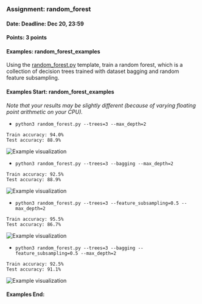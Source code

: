 ### Assignment: random_forest
#### Date: Deadline: Dec 20, 23:59
#### Points: 3 points
#### Examples: random_forest_examples

Using the [random_forest.py](https://github.com/ufal/npfl129/tree/master/labs/09/random_forest.py)
template, train a random forest, which is a collection of decision trees trained
with dataset bagging and random feature subsampling.

#### Examples Start: random_forest_examples
_Note that your results may be slightly different (because of varying floating point arithmetic on your CPU)._
- `python3 random_forest.py --trees=3 --max_depth=2`
```
Train accuracy: 94.0%
Test accuracy: 88.9%
```
![Example visualization](//ufal.mff.cuni.cz/~straka/courses/npfl129/2122/tasks/figures/random_forest_1.svgz)
- `python3 random_forest.py --trees=3 --bagging --max_depth=2`
```
Train accuracy: 92.5%
Test accuracy: 88.9%
```
![Example visualization](//ufal.mff.cuni.cz/~straka/courses/npfl129/2122/tasks/figures/random_forest_2.svgz)
- `python3 random_forest.py --trees=3 --feature_subsampling=0.5 --max_depth=2`
```
Train accuracy: 95.5%
Test accuracy: 86.7%
```
![Example visualization](//ufal.mff.cuni.cz/~straka/courses/npfl129/2122/tasks/figures/random_forest_3.svgz)
- `python3 random_forest.py --trees=3 --bagging --feature_subsampling=0.5 --max_depth=2`
```
Train accuracy: 92.5%
Test accuracy: 91.1%
```
![Example visualization](//ufal.mff.cuni.cz/~straka/courses/npfl129/2122/tasks/figures/random_forest_4.svgz)
#### Examples End:

